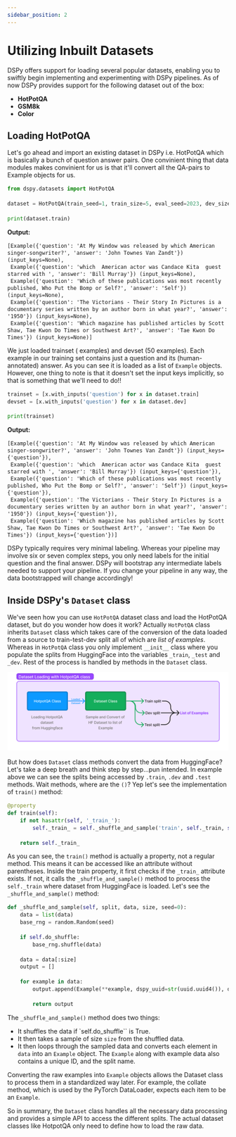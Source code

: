 ```yaml
---
sidebar_position: 2
---
```


# Utilizing Inbuilt Datasets

DSPy offers support for loading several popular datasets, enabling you to swiftly begin implementing and experimenting with DSPy pipelines. As of now DSPy provides support for the following dataset out of the box:

* **HotPotQA**
* **GSM8k**
* **Color**


## Loading HotPotQA

Let's go ahead and import an existing dataset in DSPy i.e. HotPotQA which is basically a bunch of question answer pairs. One convinient thing that data modules makes convinient for us is that it'll convert all the QA-pairs to Example objects for us.

```python
from dspy.datasets import HotPotQA

dataset = HotPotQA(train_seed=1, train_size=5, eval_seed=2023, dev_size=50, test_size=0)

print(dataset.train)
```
**Output:**
```text
[Example({'question': 'At My Window was released by which American singer-songwriter?', 'answer': 'John Townes Van Zandt'}) (input_keys=None),
 Example({'question': 'which  American actor was Candace Kita  guest starred with ', 'answer': 'Bill Murray'}) (input_keys=None),
 Example({'question': 'Which of these publications was most recently published, Who Put the Bomp or Self?', 'answer': 'Self'}) (input_keys=None),
 Example({'question': 'The Victorians - Their Story In Pictures is a documentary series written by an author born in what year?', 'answer': '1950'}) (input_keys=None),
 Example({'question': 'Which magazine has published articles by Scott Shaw, Tae Kwon Do Times or Southwest Art?', 'answer': 'Tae Kwon Do Times'}) (input_keys=None)]
```

We just loaded trainset ( examples) and devset (50 examples). Each example in our training set contains just a question and its (human-annotated) answer. As you can see it is loaded as a list of `Example` objects. However, one thing to note is that it doesn't set the input keys implicitly, so that is something that we'll need to do!!

```python
trainset = [x.with_inputs('question') for x in dataset.train]
devset = [x.with_inputs('question') for x in dataset.dev]

print(trainset)
```
**Output:**
```text
[Example({'question': 'At My Window was released by which American singer-songwriter?', 'answer': 'John Townes Van Zandt'}) (input_keys={'question'}),
 Example({'question': 'which  American actor was Candace Kita  guest starred with ', 'answer': 'Bill Murray'}) (input_keys={'question'}),
 Example({'question': 'Which of these publications was most recently published, Who Put the Bomp or Self?', 'answer': 'Self'}) (input_keys={'question'}),
 Example({'question': 'The Victorians - Their Story In Pictures is a documentary series written by an author born in what year?', 'answer': '1950'}) (input_keys={'question'}),
 Example({'question': 'Which magazine has published articles by Scott Shaw, Tae Kwon Do Times or Southwest Art?', 'answer': 'Tae Kwon Do Times'}) (input_keys={'question'})]
```

DSPy typically requires very minimal labeling. Whereas your pipeline may involve six or seven complex steps, you only need labels for the initial question and the final answer. DSPy will bootstrap any intermediate labels needed to support your pipeline. If you change your pipeline in any way, the data bootstrapped will change accordingly!


## Inside DSPy's `Dataset` class

We've seen how you can use `HotPotQA` dataset class and load the HotPotQA dataset, but do you wonder how does it work? Actually `HotPotQA` class inherits `Dataset` class which takes care of the conversion of the data loaded from a source to train-test-dev split all of which are *list of examples*. Whereas in `HotPotQA` class you only implement `__init__` class where you populate the splits from HuggingFace into the variables `_train`, `_test` and `_dev`. Rest of the process is handled by methods in the `Dataset` class.

![Dataset Loading Process in HotPotQA Class](./img/data-loading.png)

But how does `Dataset` class methods convert the data from HuggingFace? Let's take a deep breath and think step by step...pun intended. In example above we can see the splits being accessed by `.train`, `.dev` and `.test` methods. Wait methods, where are the `()`? Yep let's see the implementation of `train()` method:

```python
@property
def train(self):
    if not hasattr(self, '_train_'):
        self._train_ = self._shuffle_and_sample('train', self._train, self.train_size, self.train_seed)

    return self._train_
```

As you can see, the `train()` method is actually a property, not a regular method. This means it can be accessed like an attribute without parentheses. Inside the train property, it first checks if the `_train_` attribute exists. If not, it calls the `_shuffle_and_sample()` method to process the `self._train` where dataset from HuggingFace is loaded. Let's see the  `_shuffle_and_sample()` method:

```python
def _shuffle_and_sample(self, split, data, size, seed=0):
    data = list(data)
    base_rng = random.Random(seed)

    if self.do_shuffle:
        base_rng.shuffle(data)

    data = data[:size]
    output = []

    for example in data:
        output.append(Example(**example, dspy_uuid=str(uuid.uuid4()), dspy_split=split))
    
        return output
```

The `_shuffle_and_sample()` method does two things:

* It shuffles the data if `self.do_shuffle`` is True.
* It then takes a sample of size `size` from the shuffled data.
* It then loops through the sampled data and converts each element in `data` into an `Example` object. The `Example` along with example data also contains a unique ID, and the split name.

Converting the raw examples into `Example` objects allows the Dataset class to process them in a standardized way later. For example, the collate method, which is used by the PyTorch DataLoader, expects each item to be an `Example`.

So in summary, the `Dataset` class handles all the necessary data processing and provides a simple API to access the different splits. The actual dataset classes like HotpotQA only need to define how to load the raw data.

